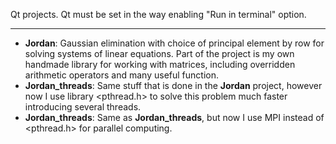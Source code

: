 Qt projects. Qt must be set in the way enabling "Run in terminal" option. 
___________________
- **Jordan**: Gaussian elimination with choice of principal element by row for solving systems of linear equations. Part of the project is my own handmade library for working with matrices, including overridden arithmetic operators and many useful function.
- **Jordan_threads**: Same stuff that is done in the **Jordan** project, however now I use library <pthread.h> to solve this problem much faster introducing several threads.
- **Jordan_threads**: Same as **Jordan_threads**, but now I use MPI instead of <pthread.h> for parallel computing.
